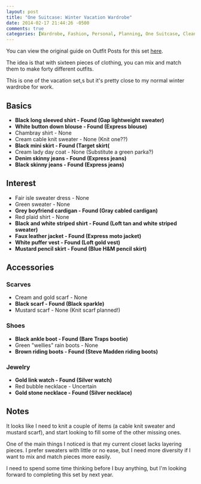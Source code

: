 ```yaml
---
layout: post
title: "One Suitcase: Winter Vacation Wardrobe"
date: 2014-02-17 21:44:26 -0500
comments: true
categories: [Wardrobe, Fashion, Personal, Planning, One Suitcase, Cleanout, Winter]
---
```


You can view the original guide on Outfit Posts for this set [here](http://www.outfitposts.com/2013/02/one-suitcase-winter-vacation-capsule.html).

The idea is that with sixteen pieces of clothing, you can mix and match them to make forty 
different outfits.

This is one of the vacation set,s but it's pretty close to my normal winter
wardrobe for work.

## Basics
- **Black long sleeved shirt - Found (Gap lightweight sweater)**
- **White button down blouse - Found (Express blouse)**
- Chambray shirt - None
- Cream cable knit sweater - None (Knit one??)
- **Black mini skirt - Found (Target skirt(**
- Cream lady day coat - None (Substitute a green parka?)
- **Denim skinny jeans - Found (Express jeans)**
- **Black skinny jeans - Found (Express jeans)**

## Interest
- Fair isle sweater dress - None
- Green sweater - None
- **Grey boyfriend cardigan - Found (Gray cabled cardigan)**
- Red plaid shirt - None
- **Black and white striped shirt - Found (Loft tan and white striped sweater)**
- **Faux leather jacket - Found (Express moto jacket)**
- **White puffer vest - Found (Loft gold vest)**
- **Mustard pencil skirt - Found (Blue H&M pencil skirt)**

## Accessories
### Scarves
- Cream and gold scarf - None
- **Black scarf - Found (Black sparkle)**
- Mustard scarf - None (Knit scarf planned!)

### Shoes
- **Black ankle boot - Found (Bare Traps bootie)**
- Green "wellies" rain boots - None
- **Brown riding boots - Found (Steve Madden riding boots)**

### Jewelry
- **Gold link watch - Found (Silver watch)**
- Red bubble necklace - Uncertain
- **Gold stone necklace - Found (Silver necklace)**

## Notes
It looks like I need to knit a couple of items (a cable knit sweater and mustard scarf), and
start looking to fill some of the other missing ones.

One of the main things I noticed is that my current closet lacks layering pieces.  I prefer
sweaters with little or no ease, but I need more diversity if I want to mix and match pieces
more easily.

I need to spend some time thinking before I buy anything, but I'm looking forward to completing
this set by next year.
